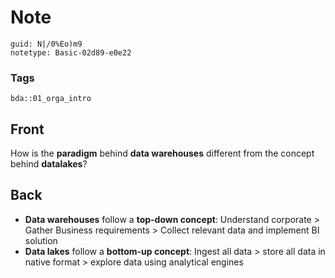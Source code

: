 # Note
```
guid: N|/0%Eo)m9
notetype: Basic-02d89-e0e22
```

### Tags
```
bda::01_orga_intro
```

## Front
How is the <b>paradigm</b> behind <b>data warehouses</b> different
from the concept behind <b>datalakes</b>?

## Back
<ul>
  <li><b>Data warehouses</b> follow a <b>top-down concept</b>:
  Understand corporate > Gather Business requirements >
  Collect relevant data and implement BI solution
  <li><b>Data lakes</b> follow a <b>bottom-up concept</b>: Ingest
  all data > store all data in native format > explore data
  using analytical engines
</ul>
